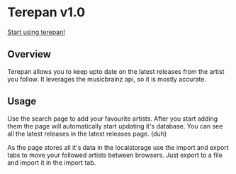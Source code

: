 # Terepan v1.0

[Start using terepan!](https://nanabear0.github.io/terepan)

## Overview
Terepan allows you to keep upto date on the latest releases from the artist you follow.
It leverages the musicbrainz api, so it is mostly accurate.

## Usage
Use the search page to add your favourite artists.
After you start adding them the page will automatically start updating it's database.
You can see all the latest releases in the latest releases page. (duh)

As the page stores all it's data in the localstorage use the import and export tabs to move your followed artists between browsers. Just export to a file and import it in the import tab.